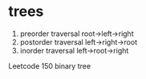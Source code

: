 # trees
1. preorder traversal root->left->right
2. postorder traversal left->right->root
3. inorder traversal left->root->right

Leetcode 150 binary tree
